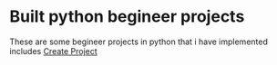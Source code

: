 # Built python begineer projects 
These are some begineer projects in python that i have implemented includes 
<a href="#" class="button big">Create Project</a>
